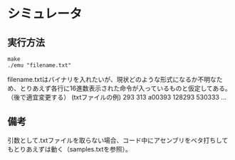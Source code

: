 # シミュレータ

## 実行方法
```
make
./emu "filename.txt"
```

filename.txtはバイナリを入れたいが、現状どのような形式になるか不明なため、とりあえず各行に16進数表示された命令が入っているものと仮定してある。（後で適宜変更する）
(txtファイルの例)
293
313
a00393
128293
530333
...

## 備考
引数として.txtファイルを取らない場合、コード中にアセンブリをベタ打ちしてもとりあえずは動く（samples.txtを参照）。